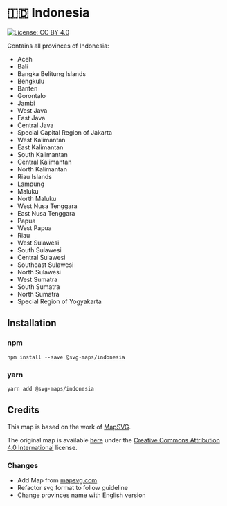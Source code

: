 # 🇮🇩 Indonesia

[![License: CC BY 4.0](https://img.shields.io/badge/License-CC%20BY%204.0-blue.svg)](https://creativecommons.org/licenses/by/4.0/)

Contains all provinces of Indonesia:
* Aceh
* Bali
* Bangka Belitung Islands
* Bengkulu
* Banten
* Gorontalo
* Jambi
* West Java
* East Java
* Central Java
* Special Capital Region of Jakarta
* West Kalimantan
* East Kalimantan
* South Kalimantan
* Central Kalimantan
* North Kalimantan
* Riau Islands
* Lampung
* Maluku
* North Maluku
* West Nusa Tenggara
* East Nusa Tenggara
* Papua
* West Papua
* Riau
* West Sulawesi
* South Sulawesi
* Central Sulawesi
* Southeast Sulawesi
* North Sulawesi
* West Sumatra
* South Sumatra
* North Sumatra
* Special Region of Yogyakarta

## Installation

### npm

`npm install --save @svg-maps/indonesia`

### yarn

`yarn add @svg-maps/indonesia`

## Credits

This map is based on the work of [MapSVG](https://mapsvg.com).

The original map is available [here](https://mapsvg.com/maps/indonesia) under the [Creative Commons Attribution 4.0 International](https://creativecommons.org/licenses/by/4.0/) license.

### Changes

* Add Map from [mapsvg.com](https://mapsvg.com/maps/indonesia)
* Refactor svg format to follow guideline
* Change provinces name with English version
